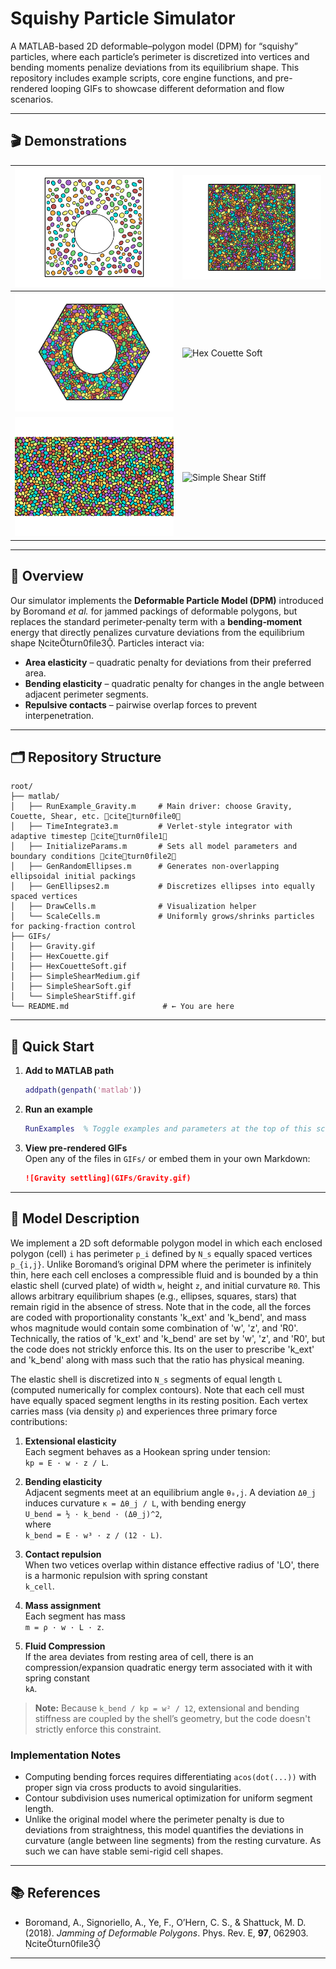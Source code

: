 # Squishy Particle Simulator

A MATLAB-based 2D deformable–polygon model (DPM) for “squishy” particles, where each particle’s perimeter is discretized into vertices and bending moments penalize deviations from its equilibrium shape. This repository includes example scripts, core engine functions, and pre-rendered looping GIFs to showcase different deformation and flow scenarios.

---

## 🎬 Demonstrations

| ![Gravity](GIFs/Gravity.gif) | ![Pure Shear](GIFs/PureShear.gif)  | 
|------------------------------|-------------------------------------|
| ![Hex Couette](GIFs/HexCouette.gif) | ![Hex Couette Soft](GIFs/HexCouette_Soft.gif) |
| ![Simple Shear Medium](GIFs/SimpleShearMedium.gif) | ![Simple Shear Stiff](GIFs/SimpleShearStiff.gif) | 


---

## 📖 Overview

Our simulator implements the **Deformable Particle Model (DPM)** introduced by Boromand *et al.* for jammed packings of deformable polygons, but replaces the standard perimeter‐penalty term with a **bending‐moment** energy that directly penalizes curvature deviations from the equilibrium shape citeturn0file3. Particles interact via:

- **Area elasticity** – quadratic penalty for deviations from their preferred area.  
- **Bending elasticity** – quadratic penalty for changes in the angle between adjacent perimeter segments.  
- **Repulsive contacts** – pairwise overlap forces to prevent interpenetration.

---

## 🗂️ Repository Structure

```
root/
├── matlab/              
│   ├── RunExample_Gravity.m     # Main driver: choose Gravity, Couette, Shear, etc. citeturn0file0
│   ├── TimeIntegrate3.m         # Verlet‐style integrator with adaptive timestep citeturn0file1
│   ├── InitializeParams.m       # Sets all model parameters and boundary conditions citeturn0file2
│   ├── GenRandomEllipses.m      # Generates non‐overlapping ellipsoidal initial packings
│   ├── GenEllipses2.m           # Discretizes ellipses into equally spaced vertices
│   ├── DrawCells.m              # Visualization helper
│   └── ScaleCells.m             # Uniformly grows/shrinks particles for packing‐fraction control
├── GIFs/                        
│   ├── Gravity.gif              
│   ├── HexCouette.gif           
│   ├── HexCouetteSoft.gif       
│   ├── SimpleShearMedium.gif    
│   ├── SimpleShearSoft.gif      
│   └── SimpleShearStiff.gif     
└── README.md                     # ← You are here
```

---

## 🚀 Quick Start

1. **Add to MATLAB path**  
   ```matlab
   addpath(genpath('matlab'))
   ```
2. **Run an example**  
   ```matlab
   RunExamples  % Toggle examples and parameters at the top of this script
   ```
3. **View pre-rendered GIFs**  
   Open any of the files in `GIFs/` or embed them in your own Markdown:
   ```markdown
   ![Gravity settling](GIFs/Gravity.gif)
   ```

---

## 🧬 Model Description

We implement a 2D soft deformable polygon model in which each enclosed polygon (cell) `i` has perimeter `p_i` defined by `N_s` equally spaced vertices `p_{i,j}`. Unlike Boromand’s original DPM where the perimeter is infinitely thin, here each cell encloses a compressible fluid and is bounded by a thin elastic shell (curved plate) of width `w`, height `z`, and initial curvature `R0`. This allows arbitrary equilibrium shapes (e.g., ellipses, squares, stars) that remain rigid in the absence of stress. Note that in the code, all the forces are coded with proportionality constants 'k_ext' and 'k_bend', and mass whos magnitude would contain some combination of 'w', 'z', and 'R0'. Technically, the ratios of 'k_ext' and 'k_bend' are set by 'w', 'z', and 'R0', but the code does not strickly enforce this. Its on the user to prescribe  'k_ext' and 'k_bend' along with mass such that the ratio has physical meaning. 

The elastic shell is discretized into `N_s` segments of equal length `L` (computed numerically for complex contours). Note that each cell must have equally spaced segment lengths in its resting position. Each vertex carries mass (via density `ρ`) and experiences three primary force contributions:

1. **Extensional elasticity**  
   Each segment behaves as a Hookean spring under tension:  
   `kp = E · w · z / L`.

2. **Bending elasticity**  
   Adjacent segments meet at an equilibrium angle `θ₀,j`. A deviation `Δθ_j` induces curvature `κ = Δθ_j / L`, with bending energy  
   `U_bend = ½ · k_bend · (Δθ_j)^2`,  
   where  
   `k_bend = E · w³ · z / (12 · L)`.

3. **Contact repulsion**  
   When two vetices overlap within distance effective radius of 'LO', there is a harmonic repulsion with spring constant  
   `k_cell`.

4. **Mass assignment**  
   Each segment has mass  
   `m = ρ · w · L · z`.
   
4. **Fluid Compression**  
   If the area deviates from resting area of cell, there is an compression/expansion quadratic energy term associated with it with spring constant   
   `kA`.
   
> **Note:** Because `k_bend / kp = w² / 12`, extensional and bending stiffness are coupled by the shell’s geometry, but the code doesn't strictly enforce this constraint.

### Implementation Notes  
- Computing bending forces requires differentiating `acos(dot(...))` with proper sign via cross products to avoid singularities.  
- Contour subdivision uses numerical optimization for uniform segment length.  
- Unlike the original model where the perimeter penalty is due to deviations from straightness, this model quantifies the deviations in curvature (angle between line segments) from the resting curvature. As such we can have stable semi-rigid cell shapes.

---

## 📚 References

- Boromand, A., Signoriello, A., Ye, F., O’Hern, C. S., & Shattuck, M. D. (2018). *Jamming of Deformable Polygons*. Phys. Rev. E, **97**, 062903. citeturn0file3

---






